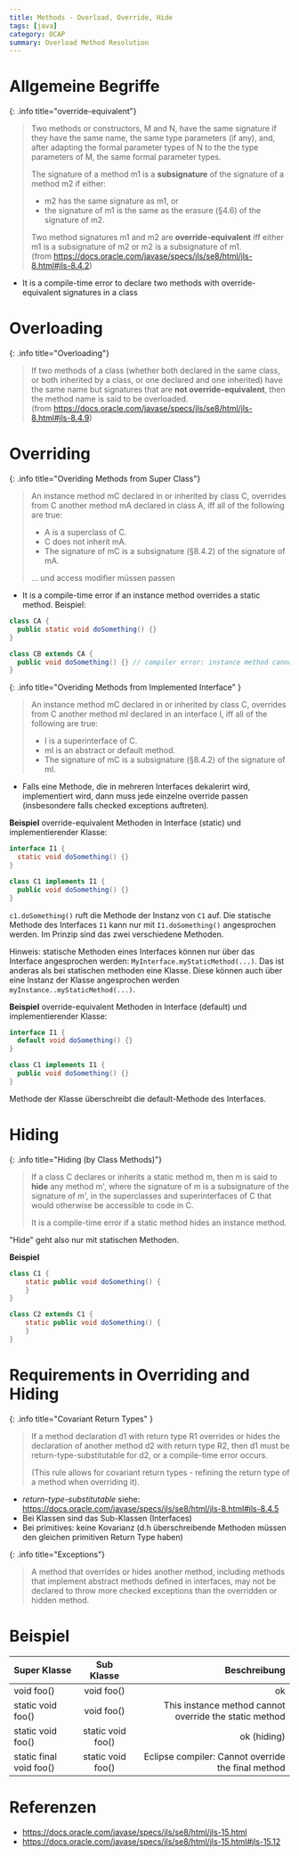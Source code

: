 ```yaml
---
title: Methods - Overload, Override, Hide
tags: [java]
category: OCAP
summary: Overload Method Resolution
---
```


# Allgemeine Begriffe

{: .info title="override-equivalent"}
> Two methods or constructors, M and N, have the same signature if they have the same name, the same type parameters (if any),
> and, after adapting the formal parameter types of N to the the type parameters of M, the same formal parameter types.
>
> The signature of a method m1 is a **subsignature** of the signature of a method m2 if either:
>
>* m2 has the same signature as m1, or    
>* the signature of m1 is the same as the erasure (§4.6) of the signature of m2.    
>
> Two method signatures m1 and m2 are **override-equivalent** iff either m1 is a subsignature of m2 or m2 is a subsignature of m1.    
>(from <https://docs.oracle.com/javase/specs/jls/se8/html/jls-8.html#jls-8.4.2>)

* It is a compile-time error to declare two methods with override-equivalent signatures in a class


# Overloading

{: .info title="Overloading"}
> If two methods of a class (whether both declared in the same class, or both inherited by a class, or one declared and one inherited) have the same name but signatures that are **not override-equivalent**, then the method name is said to be overloaded.    
> (from <https://docs.oracle.com/javase/specs/jls/se8/html/jls-8.html#jls-8.4.9>)


# Overriding

{: .info title="Overiding Methods from Super Class"}
> An instance method mC declared in or inherited by class C, overrides from C another method mA declared in class A, 
> iff all of the following are true:
>
> * A is a superclass of C.
> * C does not inherit mA.
> * The signature of mC is a subsignature (§8.4.2) of the signature of mA.
> 
> ... und access modifier müssen passen

* It is a compile-time error if an instance method overrides a static method.
Beispiel:
~~~java
class CA {
  public static void doSomething() {}
}

class CB extends CA {
  public void doSomething() {} // compiler error: instance method cannot override the static method 
}
~~~

{: .info title="Overiding Methods from Implemented Interface" }
> An instance method mC declared in or inherited by class C, overrides from C another method mI declared in an interface I, 
> iff all of the following are true:
>
> * I is a superinterface of C.
> * mI is an abstract or default method.
> * The signature of mC is a subsignature (§8.4.2) of the signature of mI.

* Falls eine Methode, die in mehreren Interfaces dekalerirt wird, implementiert wird, dann muss jede einzelne override passen (insbesondere falls checked exceptions auftreten). 

**Beispiel**
override-equivalent Methoden in Interface (static) und implementierender Klasse:
~~~java
interface I1 {
  static void doSomething() {}
}

class C1 implements I1 {
  public void doSomething() {}
}
~~~

`c1.doSomething()` ruft die Methode der Instanz von `C1` auf. Die statische Methode des Interfaces `I1` kann nur mit `I1.doSomething()` angesprochen werden. Im Prinzip sind das zwei verschiedene Methoden.

Hinweis: statische Methoden eines Interfaces können nur über das Interface angesprochen werden: `MyInterface.myStaticMethod(...)`. Das ist anderas als bei statischen methoden eine Klasse. Diese können auch über eine Instanz der Klasse angesprochen werden `myInstance..myStaticMethod(...)`.

**Beispiel**
override-equivalent Methoden in Interface (default) und implementierender Klasse:
~~~java
interface I1 {
  default void doSomething() {}
}

class C1 implements I1 {
  public void doSomething() {}
}
~~~
Methode der Klasse überschreibt die default-Methode des Interfaces.

# Hiding

{: .info title="Hiding (by Class Methods)"}
> If a class C declares or inherits a static method m, then m is said to **hide** any method m', where the signature of m is 
> a subsignature of the signature of m', in the superclasses and superinterfaces of C that would otherwise be accessible to code in C.
>
> It is a compile-time error if a static method hides an instance method.

"Hide" geht also nur mit statischen Methoden.

**Beispiel**
~~~java
class C1 {
	static public void doSomething() {
	}
}

class C2 extends C1 {
	static public void doSomething() {
	}
}
~~~


# Requirements in Overriding and Hiding

{: .info title="Covariant Return Types" }
> If a method declaration d1 with return type R1 overrides or hides the declaration of another method d2 with return type R2, 
> then d1 must be return-type-substitutable for d2, or a compile-time error occurs.
>
> (This rule allows for covariant return types - refining the return type of a method when overriding it).

* *return-type-substitutable* siehe: <https://docs.oracle.com/javase/specs/jls/se8/html/jls-8.html#jls-8.4.5>
* Bei Klassen sind das Sub-Klassen (Interfaces)
* Bei primitives: keine Kovarianz (d.h überschreibende Methoden müssen den gleichen primitiven Return Type haben) 


{: .info title="Exceptions"}
> A method that overrides or hides another method, including methods that implement abstract methods defined in interfaces,
> may not be declared to throw more checked exceptions than the overridden or hidden method.

# Beispiel

| Super Klasse |Sub Klasse | Beschreibung |
|:--------------------|:-----------------:|--------:|
| void foo()          | void foo()        | ok      |
| static void foo()   | void foo()        | This instance method cannot override the static method    |
| static void foo()         | static void foo() | ok (hiding)      |
| static final void foo()   | static void foo() | Eclipse compiler: Cannot override the final method  |


# Referenzen

* <https://docs.oracle.com/javase/specs/jls/se8/html/jls-15.html>
* <https://docs.oracle.com/javase/specs/jls/se8/html/jls-15.html#jls-15.12>

